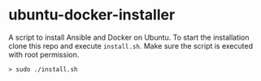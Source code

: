 # ubuntu-docker-installer

A script to install Ansible and Docker on Ubuntu. To start the installation clone this repo and execute `install.sh`.
Make sure the script is executed with root permission.

```
> sudo ./install.sh
```
